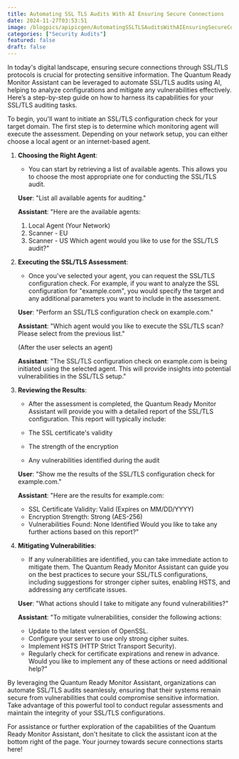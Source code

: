 ```yaml
---
title: Automating SSL TLS Audits With AI Ensuring Secure Connections
date: 2024-11-27T03:53:51
image: /blogpics/apipicgen/AutomatingSSLTLSAuditsWithAIEnsuringSecureConnections-2WIBRJUD6F.jpg
categories: ["Security Audits"]
featured: false
draft: false
---
```

In today's digital landscape, ensuring secure connections through SSL/TLS protocols is crucial for protecting sensitive information. The Quantum Ready Monitor Assistant can be leveraged to automate SSL/TLS audits using AI, helping to analyze configurations and mitigate any vulnerabilities effectively. Here’s a step-by-step guide on how to harness its capabilities for your SSL/TLS auditing tasks.

To begin, you'll want to initiate an SSL/TLS configuration check for your target domain. The first step is to determine which monitoring agent will execute the assessment. Depending on your network setup, you can either choose a local agent or an internet-based agent.

1. **Choosing the Right Agent**:
   - You can start by retrieving a list of available agents. This allows you to choose the most appropriate one for conducting the SSL/TLS audit.

   **User**: "List all available agents for auditing."

   **Assistant**: "Here are the available agents: 
   1. Local Agent (Your Network) 
   2. Scanner - EU 
   3. Scanner - US 
   Which agent would you like to use for the SSL/TLS audit?"

2. **Executing the SSL/TLS Assessment**:
   - Once you've selected your agent, you can request the SSL/TLS configuration check. For example, if you want to analyze the SSL configuration for "example.com", you would specify the target and any additional parameters you want to include in the assessment.

   **User**: "Perform an SSL/TLS configuration check on example.com."

   **Assistant**: "Which agent would you like to execute the SSL/TLS scan? Please select from the previous list."

   (After the user selects an agent)

   **Assistant**: "The SSL/TLS configuration check on example.com is being initiated using the selected agent. This will provide insights into potential vulnerabilities in the SSL/TLS setup."

3. **Reviewing the Results**:
   - After the assessment is completed, the Quantum Ready Monitor Assistant will provide you with a detailed report of the SSL/TLS configuration. This report will typically include:

   - The SSL certificate's validity
   - The strength of the encryption
   - Any vulnerabilities identified during the audit

   **User**: "Show me the results of the SSL/TLS configuration check for example.com."

   **Assistant**: "Here are the results for example.com:
   - SSL Certificate Validity: Valid (Expires on MM/DD/YYYY)
   - Encryption Strength: Strong (AES-256)
   - Vulnerabilities Found: None Identified
   Would you like to take any further actions based on this report?"

4. **Mitigating Vulnerabilities**:
   - If any vulnerabilities are identified, you can take immediate action to mitigate them. The Quantum Ready Monitor Assistant can guide you on the best practices to secure your SSL/TLS configurations, including suggestions for stronger cipher suites, enabling HSTS, and addressing any certificate issues.

   **User**: "What actions should I take to mitigate any found vulnerabilities?"

   **Assistant**: "To mitigate vulnerabilities, consider the following actions:
   - Update to the latest version of OpenSSL.
   - Configure your server to use only strong cipher suites.
   - Implement HSTS (HTTP Strict Transport Security).
   - Regularly check for certificate expirations and renew in advance.
   Would you like to implement any of these actions or need additional help?"

By leveraging the Quantum Ready Monitor Assistant, organizations can automate SSL/TLS audits seamlessly, ensuring that their systems remain secure from vulnerabilities that could compromise sensitive information. Take advantage of this powerful tool to conduct regular assessments and maintain the integrity of your SSL/TLS configurations.

For assistance or further exploration of the capabilities of the Quantum Ready Monitor Assistant, don't hesitate to click the assistant icon at the bottom right of the page. Your journey towards secure connections starts here!